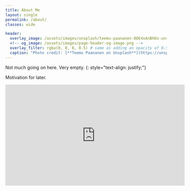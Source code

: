```yaml
---
title: About Me
layout: single
permalink: /about/
classes: wide

header:
  overlay_image: /assets/images/unsplash/teemu-paananen-OOE4xAnBhKo-unsplash.jpg
  <!-- og_image: /assets/images/page-header-og-image.png -->
  overlay_filter: rgba(0, 0, 0, 0.5) # same as adding an opacity of 0.5 to a black background
  caption: "Photo credit: [**Teemu Paananen on Unsplash**](https://unsplash.com/photos/OOE4xAnBhKo)"
---
```


Not much going on here. Very empty.
{: style="text-align: justify;"}

Motivation for later.

<iframe width="560" height="315" src="https://www.youtube.com/embed/-TDyceWAhBI" frameborder="0" allow="accelerometer; autoplay; encrypted-media; gyroscope; picture-in-picture" allowfullscreen></iframe>
